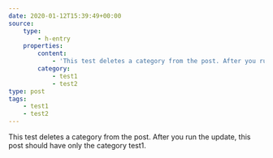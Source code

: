 ```yaml
---
date: 2020-01-12T15:39:49+00:00
source:
    type:
        - h-entry
    properties:
        content:
            - 'This test deletes a category from the post. After you run the update, this post should have only the category test1.'
        category:
            - test1
            - test2
type: post
tags:
    - test1
    - test2
---
```

This test deletes a category from the post. After you run the update, this post should have only the category test1.
